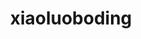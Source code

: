 ---
title: xiaoluoboding
github: https://github.com/xiaoluoboding
mode: dark
transition: 3s
archetype:
  - Little Bit of Everything
---